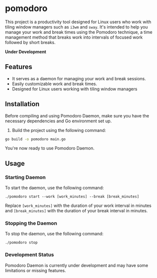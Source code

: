 # pomodoro

This project is a productivity tool designed for Linux users who work with tiling window managers such as `i3wm` and `sway`. It's intended to help you manage your work and break times using the Pomodoro technique, a time management method that breaks work into intervals of focused work followed by short breaks.

**Under Development**

## Features

- It serves as a daemon for managing your work and break sessions.
- Easily customizable work and break times.
- Designed for Linux users working with tiling window managers

## Installation

Before compiling and using Pomodoro Daemon, make sure you have the necessary dependencies and Go environment set up.

1. Build the project using the following command:

```bash
go build -o pomodoro main.go
```

You're now ready to use Pomodoro Daemon.

## Usage

### Starting Daemon

To start the daemon, use the following command:

```{bash}
./pomodoro start --work [work_minutes] --break [break_minutes]
```

Replace `[work_minutes]` with the duration of your work interval in minutes and `[break_minutes]` with the duration of your break interval in minutes.

### Stopping the Daemon

To stop the daemon, use the following command:

```{bash}
./pomodoro stop
```

### Development Status

Pomodoro Daemon is currently under development and may have some limitations or missing features. 

